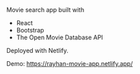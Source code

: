 Movie search app built with 
- React
- Bootstrap
- The Open Movie Database API

Deployed with Netlify.

Demo: https://rayhan-movie-app.netlify.app/
